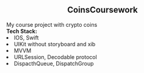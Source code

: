 
<div id="aboutMeHead" align = "center">
  <h2> <b> CoinsCoursework
    </b>
  </h2>
</div>
<div id="discription" align = "start">
My course project with crypto coins <br>
<b>Tech Stack: </b>
<div id = "Tech Stack" align = "start"
     <ul>
      <li> IOS, Swift </li> 
      <li> UIKit without storyboard and xib </li>  
      <li> MVVM</li> 
      <li> URLSession, Decodable protocol </li>  
      <li> DispacthQueue, DispatchGroup </li>  
     </ul>
</div>

</div>
